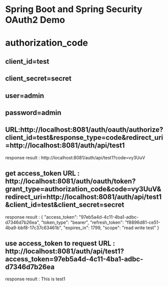 # Spring Boot and Spring Security OAuth2 Demo

# authorization_code
  ## client_id=test
  ## client_secret=secret
  ## user=admin
  ## password=admin
  
  ## URL:http://localhost:8081/auth/oauth/authorize?client_id=test&response_type=code&redirect_uri=http://localhost:8081/auth/api/test1
  
  response result : http://localhost:8081/auth/api/test1?code=vy3UuV
  
  ## get access_token URL : http://localhost:8081/auth/oauth/token?grant_type=authorization_code&code=vy3UuV&redirect_uri=http://localhost:8081/auth/api/test1&client_id=test&client_secret=secret
  
  response result : 
  {
    "access_token": "97eb5a4d-4c11-4ba1-adbc-d7346d7b26ea",
    "token_type": "bearer",
    "refresh_token": "f8896d81-ce51-4ba9-bbf8-17c37c63461b",
    "expires_in": 1799,
    "scope": "read write test"
  }
  
  ## use access_token to request URL : http://localhost:8081/auth/api/test1?access_token=97eb5a4d-4c11-4ba1-adbc-d7346d7b26ea
  
  response result : This is test1